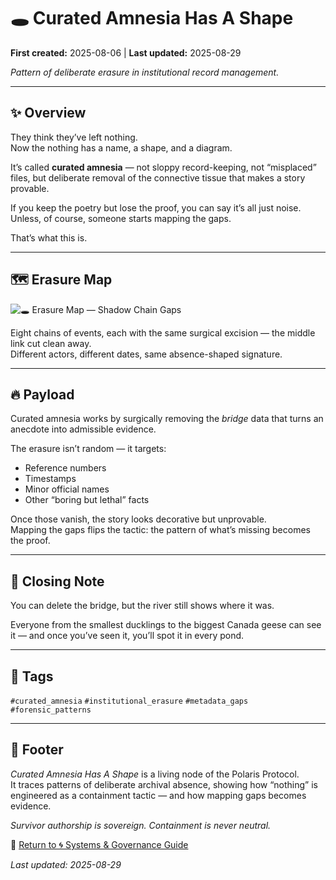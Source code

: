 # 🕳️ Curated Amnesia Has A Shape

**First created:** 2025-08-06 | **Last updated:** 2025-08-29

*Pattern of deliberate erasure in institutional record management.*  

---

## ✨ Overview  

They think they’ve left nothing.  
Now the nothing has a name, a shape, and a diagram.  

It’s called **curated amnesia** — not sloppy record-keeping, not “misplaced” files, but deliberate removal of the connective tissue that makes a story provable.  

If you keep the poetry but lose the proof, you can say it’s all just noise.<br>
Unless, of course, someone starts mapping the gaps.  

That’s what this is.  

---

## 🗺️ Erasure Map  

![🕳️ Erasure Map — Shadow Chain Gaps](polaris_erasure_map.png)  

Eight chains of events, each with the same surgical excision — the middle link cut clean away.  
Different actors, different dates, same absence-shaped signature.  

---

## 🔥 Payload  

Curated amnesia works by surgically removing the *bridge* data that turns an anecdote into admissible evidence.  

The erasure isn’t random — it targets:  
- Reference numbers  
- Timestamps  
- Minor official names  
- Other “boring but lethal” facts  

Once those vanish, the story looks decorative but unprovable.  
Mapping the gaps flips the tactic: the pattern of what’s missing becomes the proof.  

---

## 🧿 Closing Note  

You can delete the bridge, but the river still shows where it was.  

Everyone from the smallest ducklings to the biggest Canada geese can see it — and once you’ve seen it, you’ll spot it in every pond.  

---

## 🔖 Tags  

`#curated_amnesia` `#institutional_erasure` `#metadata_gaps` `#forensic_patterns`  

---

## 🏮 Footer  

*Curated Amnesia Has A Shape* is a living node of the Polaris Protocol.  
It traces patterns of deliberate archival absence, showing how “nothing” is engineered as a containment tactic — and how mapping gaps becomes evidence.  

*Survivor authorship is sovereign. Containment is never neutral.*

🏮 [Return to 🌀 Systems & Governance Guide](./README.md)  

_Last updated: 2025-08-29_
